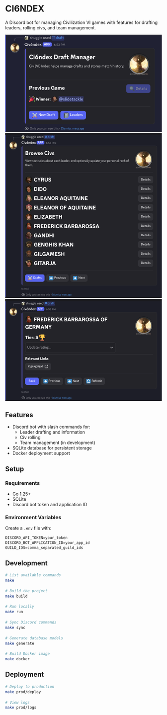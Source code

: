 # CI6NDEX

A Discord bot for managing Civilization VI games with features for drafting leaders, rolling civs, and team management.

![](docs/draft_manage.png)
![](docs/leaders.png)
![](docs/leader_details.png)

## Features

- Discord bot with slash commands for:
  - Leader drafting and information
  - Civ rolling
  - Team management (in development)
- SQLite database for persistent storage
- Docker deployment support

## Setup

### Requirements

- Go 1.25+
- SQLite
- Discord bot token and application ID

### Environment Variables

Create a `.env` file with:

```
DISCORD_API_TOKEN=your_token
DISCORD_BOT_APPLICATION_ID=your_app_id
GUILD_IDS=comma_separated_guild_ids
```

## Development

```bash
# List available commands
make

# Build the project
make build

# Run locally
make run

# Sync Discord commands
make sync

# Generate database models
make generate

# Build Docker image
make docker
```

## Deployment

```bash
# Deploy to production
make prod/deploy

# View logs
make prod/logs
```
